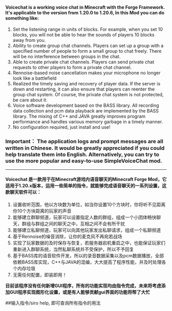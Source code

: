 #### Voicechat is a  working voice chat in Minecraft with the Forge Framework. It's applicable to the version from 1.20.0 to 1.20.6, In this Mod you can do something like:

1. Set the listening range in units of blocks. For example, when you set 10 blocks, you will not be able to hear the sounds of players 10 blocks away from you.
2. Ability to create group chat channels. Players can set up a group with a specified number of people to form a small group to chat freely. There will be no interference between groups in the chat.
3. Able to create private chat channels. Players can send private chat requests to other players to form a private chat channel.
4. Rennoise-based noise cancellation makes your microphone no longer look like a battlefield
5. Realized the timely saving and recovery of player data. If the server is down and restarting, it can also ensure that players can reenter the group chat system. Of course, the private chat system is not protected, be care about it.
6. Voice software development based on the BASS library. All recording data collection and pcm data playback are implemented by the BASS library. The mixing of C++ and JAVA greatly improves program performance and handles various memory garbage in a timely manner.
7. No configuration required, just install and use!

### Important： The application logs and prompt messages are all written in Chinese. It would be greatly appreciated if you could help translate them into English. Alternatively, you can try to use the more popular and easy-to-use SimpleVoiceChat mod.
---------------------------------------------------------------------------------------------------------------------------------------------------------------------------------------------------------------------------------
#### Voicechat 是一款用于在Minecraft游戏内语音聊天的Minecraft Forge Mod，它适用于1.20.x版本，运用一些简单的指令，就能够完成语音聊天的一系列设置，这款聊天软件可以：

1. 设置收听范围，他以方块数为单位，如当你设置10个方块时，你将听不见距离你10个方块距离的玩家的声音
2. 能够建立群聊频道，玩家可以设置指定人数的群组，组成一个小团体畅快聊天，群组与群组之间的聊天之中，互相之间不会有所干扰
3. 能够建立私聊频道，玩家可以向其他玩家发出私聊请求，组成一个私聊频道
4. 基于Rennoise的噪音消除，让你的麦克风不再宛若战场
5. 实现了玩家数据的及时保存与恢复，若服务器宕机重启之中，也能保证玩家们重新进入群聊系统，当然私聊系统并不受保护，所以不予回复
6. 基于BASS库的语音软件开发，所以的录音数据采集以及pcm数据播放，全部依赖BASS库实现，C++与JAVA的混编，大大提高了程序性能，并及时处理各个内存垃圾
7. 无需任何配置，即装即用！

**目前该程序没有任何新增GUI程序，所有的功能实现均由指令完成，未来将考虑添加GUI程序实现图形化设置，或是有人能够贡献gui界面的功能将帮了大忙**


##输入指令/siro help, 即可查询所有指令的用法
